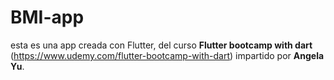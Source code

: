 # BMI-app
esta es una app creada con Flutter, del curso **Flutter bootcamp with dart** (https://www.udemy.com/flutter-bootcamp-with-dart)
impartido por **Angela Yu**.
